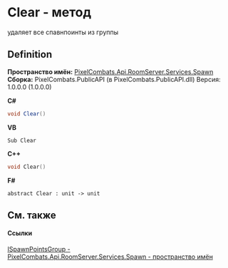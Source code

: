 # Clear - метод


удаляет все спавнпоинты из группы



## Definition
**Пространство имён:** <a href="0971793b-47eb-58b2-d7a8-6c570042d7d9">PixelCombats.Api.RoomServer.Services.Spawn</a>  
**Сборка:** PixelCombats.PublicAPI (в PixelCombats.PublicAPI.dll) Версия: 1.0.0.0 (1.0.0.0)

**C#**
``` C#
void Clear()
```
**VB**
``` VB
Sub Clear
```
**C++**
``` C++
void Clear()
```
**F#**
``` F#
abstract Clear : unit -> unit 
```



## См. также


#### Ссылки
<a href="026709df-d5c6-d2ed-d995-84e15522be5c">ISpawnPointsGroup - </a>  
<a href="0971793b-47eb-58b2-d7a8-6c570042d7d9">PixelCombats.Api.RoomServer.Services.Spawn - пространство имён</a>  
